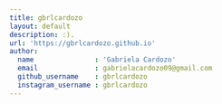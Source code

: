 ```yaml
---
title: gbrlcardozo
layout: default
description: :).
url: 'https://gbrlcardozo.github.io'
author:
  name               : 'Gabriela Cardozo'
  email              : gabrielacardozo09@gmail.com
  github_username    : gbrlcardozo
  instagram_username : gbrlcardozo
---
```


